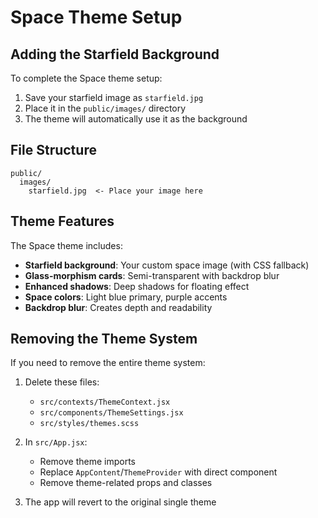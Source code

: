 # Space Theme Setup

## Adding the Starfield Background

To complete the Space theme setup:

1. Save your starfield image as `starfield.jpg`
2. Place it in the `public/images/` directory
3. The theme will automatically use it as the background

## File Structure
```
public/
  images/
    starfield.jpg  <- Place your image here
```

## Theme Features

The Space theme includes:
- **Starfield background**: Your custom space image (with CSS fallback)
- **Glass-morphism cards**: Semi-transparent with backdrop blur
- **Enhanced shadows**: Deep shadows for floating effect
- **Space colors**: Light blue primary, purple accents
- **Backdrop blur**: Creates depth and readability

## Removing the Theme System

If you need to remove the entire theme system:

1. Delete these files:
   - `src/contexts/ThemeContext.jsx`
   - `src/components/ThemeSettings.jsx`
   - `src/styles/themes.scss`

2. In `src/App.jsx`:
   - Remove theme imports
   - Replace `AppContent`/`ThemeProvider` with direct component
   - Remove theme-related props and classes

3. The app will revert to the original single theme
